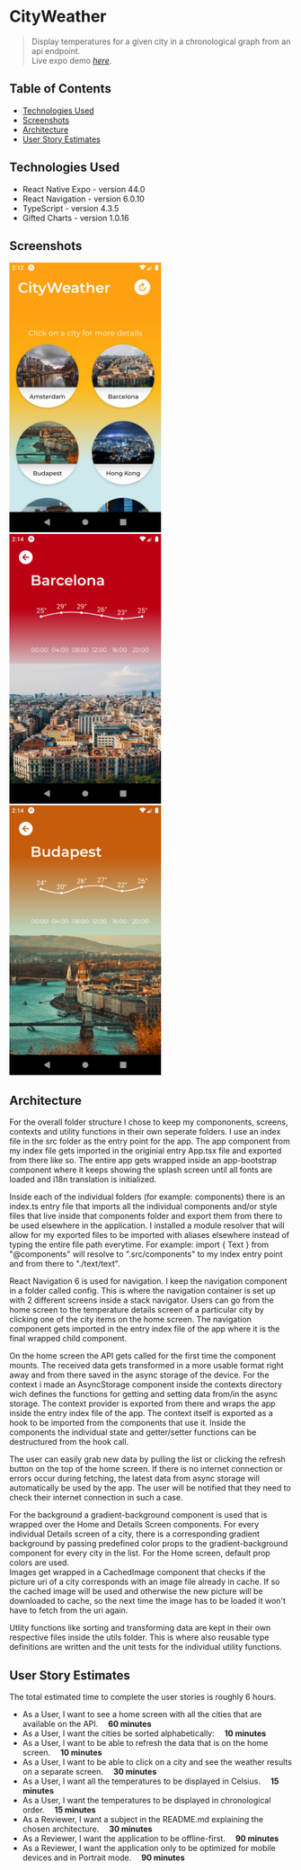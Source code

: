 # CityWeather
> Display temperatures for a given city in a chronological graph from an api endpoint.  
> Live expo demo [_here_](https://expo.dev/@sjaakvanlenten/weatherApp).

## Table of Contents
* [Technologies Used](#technologies-used)
* [Screenshots](#screenshots)
* [Architecture](#Architecture)
* [User Story Estimates](#user-story-estimates)

## Technologies Used
- React Native Expo - version 44.0
- React Navigation - version 6.0.10
- TypeScript - version 4.3.5
- Gifted Charts - version 1.0.16

## Screenshots
<p float="left">
<img src="./screenshots/homescreen.png" width="270" height="480">
<img src="./screenshots/city_example1.png" width="270" height="480">
<img src="./screenshots/city_example2.png" width="270" height="480">
</p>

## Architecture
For the overall folder structure I chose to keep my compononents, screens, contexts and utility functions in their own seperate folders. I use an index file in the src folder
as the entry point for the app. The app component from my index file gets imported in the originial entry App.tsx file and exported from there like so.
The entire app gets wrapped inside an app-bootstrap component where it keeps showing the splash screen until all fonts are loaded and i18n translation is initialized.

Inside each of the individual folders (for example: components) there is an index.ts entry file that imports all the individual components and/or style files that live inside that components folder
and export them from there to be used elsewhere in the application. I installed a module resolver that will allow for my exported files to be imported with aliases elsewhere instead of typing the 
entire file path everytime. For example: import { Text } from "@components" will resolve to ".src/components" to my index entry point and from there to "./text/text".

React Navigation 6 is used for navigation. I keep the navigation component in a folder called config. This is where the navigation container is set up with 2 different screens inside a stack navigator.
Users can go from the home screen to the temperature details screen of a particular city by clicking one of the city items on the home screen. The navigation component gets imported in the
entry index file of the app where it is the final wrapped child component.

On the home screen the API gets called for the first time the component mounts. The received data gets transformed in a more usable format right away and from there saved in the async storage of the device.
For the context i made an AsyncStorage component inside the contexts directory wich defines the functions for getting and setting data from/in the async storage. The context provider is exported from there and wraps 
the app inside the entry index file of the app. The context itself is exported as a hook to be imported from the components that use it. Inside the components the individual state and getter/setter functions
can be destructured from the hook call.

The user can easily grab new data by pulling the list or clicking the refresh button on the top of the home screen. If there is no internet connection or errors occur during fetching, the latest data from async storage will automatically be used by the app. The user will be notified that they need
to check their internet connection in such a case.

For the background a gradient-background component is used that is wrapped over the Home and Details Screen components. For every individual Details screen of a city, there is a corresponding gradient background by passing predefined color props to the 
gradient-background component for every city in the list. For the Home screen, default prop colors are used.  
Images get wrapped in a CachedImage component that checks if the picture uri of a city corresponds with an image file already in cache. 
If so the cached image will be used and otherwise the new picture will be downloaded to cache, so the next time the image has to be loaded it won't have to fetch from 
the uri again.

Utlity functions like sorting and transforming data are kept in their own respective files inside the utils folder. 
This is where also reusable type definitions are written and the unit tests for the individual utility functions.



## User Story Estimates
The total estimated time to complete the user stories is roughly 6 hours.

- As a User, I want to see a home screen with all the cities that are available on the API. &emsp;**60 minutes**
- As a User, I want the cities be sorted alphabetically: &emsp;**10 minutes**
- As a User, I want to be able to refresh the data that is on the home screen. &emsp;**10 minutes**
- As a User, I want to be able to click on a city and see the weather results on a separate screen. &emsp;**30 minutes**
- As a User, I want all the temperatures to be displayed in Celsius. &emsp;**15 minutes**
- As a User, I want the temperatures to be displayed in chronological order. &emsp;**15 minutes**
- As a Reviewer, I want a subject in the README.md explaining the chosen architecture. &emsp;**30 minutes**
- As a Reviewer, I want the application to be offline-first. &emsp;**90 minutes**
- As a Reviewer, I want the application only to be optimized for mobile devices and in Portrait mode. &emsp;**90 minutes**







